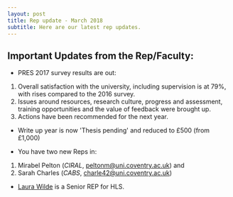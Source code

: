 ```yaml
---
layout: post
title: Rep update - March 2018
subtitle: Here are our latest rep updates.
---
```


## Important Updates from the Rep/Faculty: 
* PRES 2017 survey results are out: 
1. Overall satisfaction with the university, including supervision is at 79%, with rises compared to the 2016 survey.
2. Issues around resources, research culture, progress and assessment, training opportunities and the value of feedback were brought up.
3. Actions have been recommended for the next year.

* Write up year is now 'Thesis pending' and reduced to £500 (from £1,000)

* You have two new Reps in: 
1. Mirabel Pelton (*CIRAL*, [peltonm@uni.coventry.ac.uk](peltonm@uni.coventry.ac.uk "Click here to email Mirabel")) and 
2. Sarah Charles (*CABS*, [charle42@uni.coventry.ac.uk](charle42@uni.coventry.ac.uk "Click here to email Sarah"))


* [Laura Wilde](wildel5@uni.coventry.ac.uk "Click here to email Laura") is a Senior REP for HLS.
